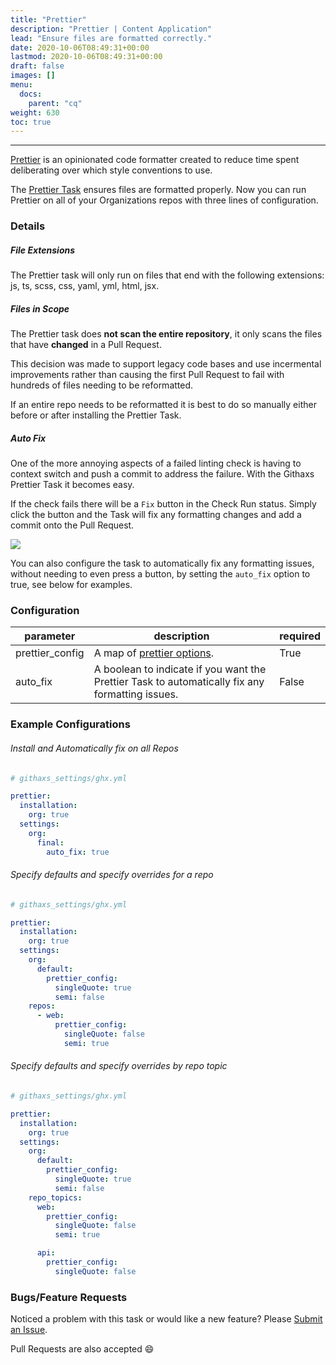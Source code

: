 ```yaml
---
title: "Prettier"
description: "Prettier | Content Application"
lead: "Ensure files are formatted correctly."
date: 2020-10-06T08:49:31+00:00
lastmod: 2020-10-06T08:49:31+00:00
draft: false
images: []
menu:
  docs:
    parent: "cq"
weight: 630
toc: true
---
```


---

[Prettier](https://prettier.io/) is an opinionated code formatter
created to reduce time spent deliberating over which style conventions
to use.

The [Prettier Task](https://github.com/githaxs/prettier) ensures files are formatted properly.
Now you can run Prettier on all of your Organizations repos with three lines of configuration.

### Details

##### File Extensions

The Prettier task will only run on files that end with the following extensions: js, ts, scss, css, yaml, yml, html, jsx.

##### Files in Scope

The Prettier task does **not scan the entire repository**, it only scans the files that have **changed** in a Pull Request.

This decision was made to support legacy code bases and use incermental improvements rather than causing the first Pull Request
to fail with hundreds of files needing to be reformatted.

If an entire repo needs to be reformatted it is best to do so manually either before or after installing the Prettier Task.

##### Auto Fix

One of the more annoying aspects of a failed linting check is having to context switch and push a commit to address the failure.
With the Githaxs Prettier Task it becomes easy.

If the check fails there will be a `Fix` button in the Check Run status. Simply click the button and the Task will fix any formatting
changes and add a commit onto the Pull Request.

![](/prettier-fix.png)


You can also configure the task to automatically fix any formatting issues, without needing to even press a button, by setting the `auto_fix` option to true, see below for examples.

### Configuration

|parameter|description|required|
|---|---|---|
|prettier_config|A map of [prettier options](https://prettier.io/docs/en/options.html).| True|
|auto_fix|A boolean to indicate if you want the Prettier Task to automatically fix any formatting issues.| False|

### Example Configurations

###### Install and Automatically fix on all Repos
```yaml
# githaxs_settings/ghx.yml

prettier:
  installation:
    org: true
  settings:
    org:
      final:
        auto_fix: true
```

###### Specify defaults and specify overrides for a repo
```yaml
# githaxs_settings/ghx.yml

prettier:
  installation:
    org: true
  settings:
    org:
      default:
        prettier_config:
          singleQuote: true
          semi: false
    repos:
      - web:
          prettier_config:
            singleQuote: false
            semi: true
```

###### Specify defaults and specify overrides by repo topic
```yaml
# githaxs_settings/ghx.yml

prettier:
  installation:
    org: true
  settings:
    org:
      default:
        prettier_config:
          singleQuote: true
          semi: false
    repo_topics:
      web:
        prettier_config:
          singleQuote: false
          semi: true

      api:
        prettier_config:
          singleQuote: false
```


### Bugs/Feature Requests

Noticed a problem with this task or would like a new feature? Please [Submit an Issue](https://github.com/githaxs/prettier/issues).

Pull Requests are also accepted :smile:
